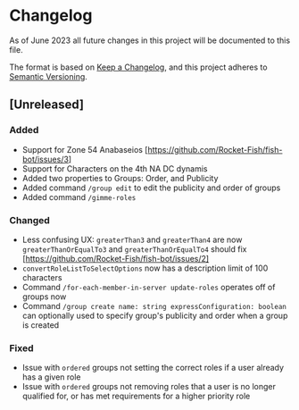 # Changelog

As of June 2023 all future changes in this project will be documented to this file.

The format is based on [Keep a Changelog](https://keepachangelog.com/en/1.0.0/),
and this project adheres to [Semantic Versioning](https://semver.org/spec/v2.0.0.html).

## [Unreleased]

### Added

-   Support for Zone 54 Anabaseios [https://github.com/Rocket-Fish/fish-bot/issues/3]
-   Support for Characters on the 4th NA DC dynamis
-   Added two properties to Groups: Order, and Publicity
-   Added command `/group edit` to edit the publicity and order of groups
-   Added command `/gimme-roles`

### Changed

-   Less confusing UX: `greaterThan3` and `greaterThan4` are now `greaterThanOrEqualTo3` and `greaterThanOrEqualTo4` should fix [https://github.com/Rocket-Fish/fish-bot/issues/2]
-   `convertRoleListToSelectOptions` now has a description limit of 100 characters
-   Command `/for-each-member-in-server update-roles` operates off of groups now
-   Command `/group create name: string expressConfiguration: boolean` can optionally used to specify group's publicity and order when a group is created

### Fixed

-   Issue with `ordered` groups not setting the correct roles if a user already has a given role
-   Issue with `ordered` groups not removing roles that a user is no longer qualified for, or has met requirements for a higher priority role
